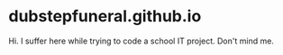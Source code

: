 # dubstepfuneral.github.io
Hi. I suffer here while trying to code a school IT project. Don't mind me.
